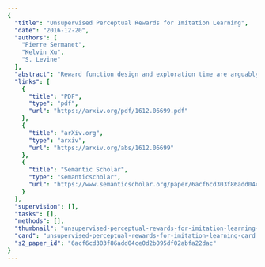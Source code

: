 ```yaml
---
{
  "title": "Unsupervised Perceptual Rewards for Imitation Learning",
  "date": "2016-12-20",
  "authors": [
    "Pierre Sermanet",
    "Kelvin Xu",
    "S. Levine"
  ],
  "abstract": "Reward function design and exploration time are arguably the biggest obstacles to the deployment of reinforcement learning (RL) agents in the real world. In many real-world tasks, designing a suitable reward function takes considerable manual engineering and often requires additional and potentially visible sensors to be installed just to measure whether the task has been executed successfully. Furthermore, many interesting tasks consist of multiple steps that must be executed in sequence. Even when the final outcome can be measured, it does not necessarily provide useful feedback on these implicit intermediate steps or sub-goals.\nTo address these issues, we propose leveraging the abstraction power of intermediate visual representations learned by deep models to quickly infer perceptual reward functions from small numbers of demonstrations. We present a method that is able to identify the key intermediate steps of a task from only a handful of demonstration sequences, and automatically identify the most discriminative features for identifying these steps. This method makes use of the features in a pre-trained deep model, but does not require any explicit sub-goal supervision. The resulting reward functions, which are dense and smooth, can then be used by an RL agent to learn to perform the task in real-world settings. To evaluate the learned reward functions, we present qualitative results on two real-world tasks and a quantitative evaluation against a human-designed reward function. We also demonstrate that our method can be used to learn a complex real-world door opening skill using a real robot, even when the demonstration used for reward learning is provided by a human using their own hand. To our knowledge, these are the first results showing that complex robotic manipulation skills can be learned directly and without supervised labels from a video of a human performing the task.",
  "links": [
    {
      "title": "PDF",
      "type": "pdf",
      "url": "https://arxiv.org/pdf/1612.06699.pdf"
    },
    {
      "title": "arXiv.org",
      "type": "arxiv",
      "url": "https://arxiv.org/abs/1612.06699"
    },
    {
      "title": "Semantic Scholar",
      "type": "semanticscholar",
      "url": "https://www.semanticscholar.org/paper/6acf6cd303f86add04ce0d2b095df02abfa22dac"
    }
  ],
  "supervision": [],
  "tasks": [],
  "methods": [],
  "thumbnail": "unsupervised-perceptual-rewards-for-imitation-learning-thumb.jpg",
  "card": "unsupervised-perceptual-rewards-for-imitation-learning-card.jpg",
  "s2_paper_id": "6acf6cd303f86add04ce0d2b095df02abfa22dac"
}
---
```


